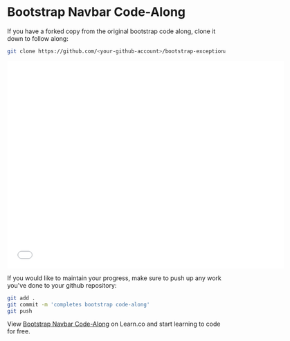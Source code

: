 # Bootstrap Navbar Code-Along


If you have a forked copy from the original bootstrap code along, clone it down to follow along:

```sh
git clone https://github.com/<your-github-account>/bootstrap-exceptional-realty
```

<iframe width="640" height="480" src="//www.youtube.com/embed/bWVUo67pShU?rel=0&modestbranding=1" frameborder="0" allowfullscreen></iframe>

If you would like to maintain your progress, make sure to push up any work you've done to your github
repository:

```sh
git add .
git commit -m 'completes bootstrap code-along'
git push
```


<p data-visibility='hidden'>View <a href='https://learn.co/lessons/bootstrap-navbar-code-along' title='Bootstrap Navbar Code-Along'>Bootstrap Navbar Code-Along</a> on Learn.co and start learning to code for free.</p>
